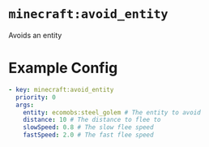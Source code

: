 # `minecraft:avoid_entity`

Avoids an entity

# Example Config
```yaml
- key: minecraft:avoid_entity
  priority: 0
  args:
    entity: ecomobs:steel_golem # The entity to avoid
    distance: 10 # The distance to flee to
    slowSpeed: 0.8 # The slow flee speed
    fastSpeed: 2.0 # The fast flee speed
```